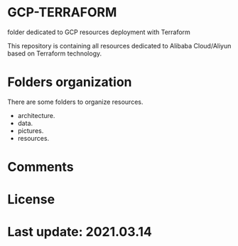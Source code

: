 
# GCP-TERRAFORM

folder dedicated to GCP resources deployment with Terraform

This repository is containing all resources dedicated to Alibaba Cloud/Aliyun based on Terraform technology. 

# Folders organization

There are some folders to organize resources.

- architecture.
- data.
- pictures.
- resources.

# Comments 

# License

# Last update: 2021.03.14
